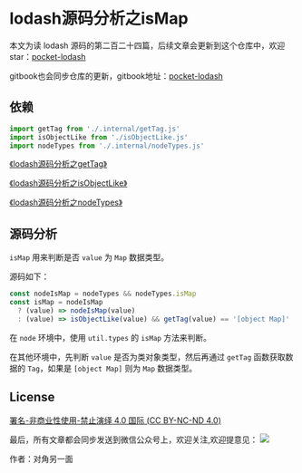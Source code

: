 # lodash源码分析之isMap

本文为读 lodash 源码的第二百二十四篇，后续文章会更新到这个仓库中，欢迎 star：[pocket-lodash](https://github.com/yeyuqiudeng/pocket-lodash)

gitbook也会同步仓库的更新，gitbook地址：[pocket-lodash](https://www.gitbook.com/book/yeyuqiudeng/pocket-lodash/details)

## 依赖

```javascript
import getTag from './.internal/getTag.js'
import isObjectLike from './isObjectLike.js'
import nodeTypes from './.internal/nodeTypes.js'
```

[《lodash源码分析之getTag》](internal/getTag.md)

[《lodash源码分析之isObjectLike》](isObjectLike.md)

[《lodash源码分析之nodeTypes》](internal/nodeTypes.md)

## 源码分析

`isMap` 用来判断是否 `value` 为 `Map` 数据类型。

源码如下：

```javascript
const nodeIsMap = nodeTypes && nodeTypes.isMap
const isMap = nodeIsMap
  ? (value) => nodeIsMap(value)
  : (value) => isObjectLike(value) && getTag(value) == '[object Map]'

```

在 `node` 环境中，使用 `util.types` 的 `isMap` 方法来判断。

在其他环境中，先判断 `value` 是否为类对象类型，然后再通过 `getTag` 函数获取数据的 `Tag`，如果是 `[object Map]` 则为 `Map` 数据类型。

## License

[署名-非商业性使用-禁止演绎 4.0 国际 (CC BY-NC-ND 4.0)](http://creativecommons.org/licenses/by-nc-nd/4.0/)

最后，所有文章都会同步发送到微信公众号上，欢迎关注,欢迎提意见：  ![](https://raw.githubusercontent.com/yeyuqiudeng/resource/master/images/qrcode_front-end-article.jpg) 

作者：对角另一面 